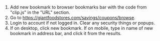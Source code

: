 1. Add new bookmark to browser bookmarks bar with the code from "clip.js" in the "URL" section.
2. Go to https://giantfoodstores.com/savings/coupons/browse.
3. Login to account if not logged in. Clear any security things or popups.
4. If on desktop, click new bookmark. If on mobile, type in name of new bookmark in address bar, and click it from the results.